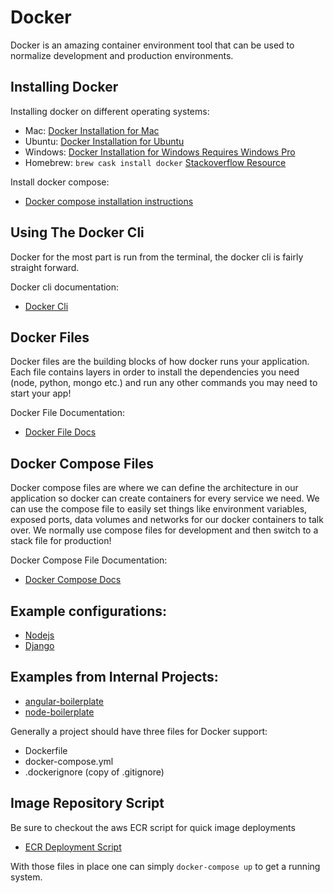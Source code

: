 # Docker

Docker is an amazing container environment tool that can be used to normalize development and production environments.

## Installing Docker

Installing docker on different operating systems:
- Mac: [Docker Installation for Mac](https://docs.docker.com/docker-for-mac/install/)
- Ubuntu: [Docker Installation for Ubuntu](https://docs.docker.com/install/linux/docker-ce/ubuntu/)
- Windows: [Docker Installation for Windows Requires Windows Pro](https://docs.docker.com/docker-for-windows/install/)
- Homebrew: `brew cask install docker` [Stackoverflow Resource](https://stackoverflow.com/questions/40523307/brew-install-docker-does-not-include-docker-engine)

Install docker compose:
- [Docker compose installation instructions](https://docs.docker.com/compose/install/)

## Using The Docker Cli

Docker for the most part is run from the terminal, the docker cli is fairly straight forward.

Docker cli documentation:
- [Docker Cli](https://docs.docker.com/engine/reference/commandline/cli/)

## Docker Files

Docker files are the building blocks of how docker runs your application. Each file contains layers in order to install the dependencies you need (node, python, mongo etc.) and run any other commands you may need to start your app!

Docker File Documentation:
- [Docker File Docs](https://docs.docker.com/engine/reference/builder/)

## Docker Compose Files

Docker compose files are where we can define the architecture in our application so docker can create containers for every service we need. We can use the compose file to easily set things like environment variables, exposed ports, data volumes and networks for our docker containers to talk over. We normally use compose files for development and then switch to a stack file for production!

Docker Compose File Documentation:
- [Docker Compose Docs](https://docs.docker.com/compose/compose-file/)

## Example configurations:

  - [Nodejs](./nodejs)
  - [Django](./django)

## Examples from Internal Projects:
  - [angular-boilerplate](https://github.com/Shift3/boilerplate-client-angular/blob/main/docker-compose.yml)
  - [node-boilerplate](https://github.com/Shift3/boilerplate-server-node/blob/develop/docker-compose.yml)

Generally a project should have three files for Docker support:

  - Dockerfile
  - docker-compose.yml
  - .dockerignore (copy of .gitignore)

## Image Repository Script

Be sure to checkout the aws ECR script for quick image deployments
  - [ECR Deployment Script](./bash-scripts/ecr-script)

With those files in place one can simply `docker-compose up` to get a running system.
